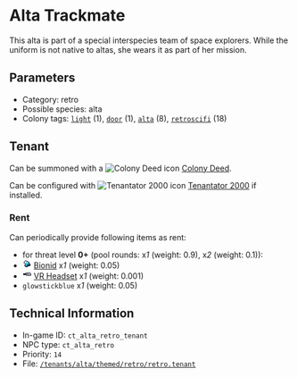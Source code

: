 # Alta Trackmate

This alta is part of a special interspecies team of space explorers. While the uniform is not native to altas, she wears it as part of her mission.

## Parameters

- Category: retro
- Possible species: alta
- Colony tags: [`light`](https://ceterai.github.io/MyEnternia/Wiki/Tags/Light) (1), [`door`](https://ceterai.github.io/MyEnternia/Wiki/Tags/Door) (1), [`alta`](https://ceterai.github.io/MyEnternia/Wiki/Tags/Alta) (8), [`retroscifi`](https://ceterai.github.io/MyEnternia/Wiki/Tags/Retroscifi) (18)

## Tenant

Can be summoned with a <img src="https://starbounder.org/mediawiki/images/9/93/Colony_Deed.gif" alt="Colony Deed icon" width="9.6" height="15"/> [Colony Deed](https://starbounder.org/Colony_Deed).

Can be configured with <img src="https://steamuserimages-a.akamaihd.net/ugc/920304477977773128/D47BB0FD18E520B722C013CEDE14AC017779D44C/" alt="Tenantator 2000 icon" width="16" height="16"/> [Tenantator 2000](https://steamcommunity.com/sharedfiles/filedetails/?id=1405753979) if installed.

### Rent

Can periodically provide following items as rent:

- for threat level **0+** (pool rounds: x*1* (weight: 0.9), x*2* (weight: 0.1)):
- <img src="https://raw.githubusercontent.com/Ceterai/Enternia/main/items/generic/crafting/ct_bionid.png" alt="Bionid icon" loading="lazy" width="auto" height="16px"/> [Bionid](https://ceterai.github.io/MyEnternia/Wiki/Bionid) x*1* (weight: 0.05)
- <img src="https://raw.githubusercontent.com/Ceterai/Enternia/main/items/armors/alta/other/vr_headset/icon.png" alt="VR Headset icon" loading="lazy" width="auto" height="16px"/> [VR Headset](https://ceterai.github.io/MyEnternia/Wiki/VRHeadset) x*1* (weight: 0.001)
- `glowstickblue` x*1* (weight: 0.05)

## Technical Information

- In-game ID: `ct_alta_retro_tenant`
- NPC type: `ct_alta_retro`
- Priority: `14`
- File: [`/tenants/alta/themed/retro/retro.tenant`](https://github.com/Ceterai/Enternia/blob/main/tenants/alta/themed/retro/retro.tenant)
